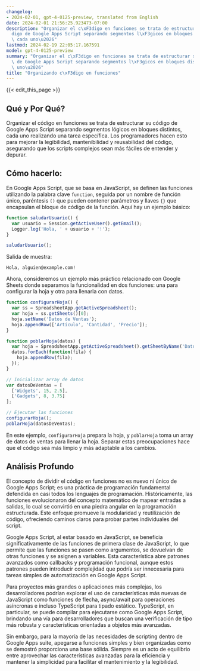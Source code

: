 ```yaml
---
changelog:
- 2024-02-01, gpt-4-0125-preview, translated from English
date: 2024-02-01 21:56:25.923473-07:00
description: "Organizar el c\xF3digo en funciones se trata de estructurar su c\xF3\
  digo de Google Apps Script separando segmentos l\xF3gicos en bloques distintos,\
  \ cada uno\u2026"
lastmod: 2024-02-19 22:05:17.167591
model: gpt-4-0125-preview
summary: "Organizar el c\xF3digo en funciones se trata de estructurar su c\xF3digo\
  \ de Google Apps Script separando segmentos l\xF3gicos en bloques distintos, cada\
  \ uno\u2026"
title: "Organizando c\xF3digo en funciones"
---
```


{{< edit_this_page >}}

## Qué y Por Qué?

Organizar el código en funciones se trata de estructurar su código de Google Apps Script separando segmentos lógicos en bloques distintos, cada uno realizando una tarea específica. Los programadores hacen esto para mejorar la legibilidad, mantenibilidad y reusabilidad del código, asegurando que los scripts complejos sean más fáciles de entender y depurar.

## Cómo hacerlo:

En Google Apps Script, que se basa en JavaScript, se definen las funciones utilizando la palabra clave `function`, seguida por un nombre de función único, paréntesis `()` que pueden contener parámetros y llaves `{}` que encapsulan el bloque de código de la función. Aquí hay un ejemplo básico:

```javascript
function saludarUsuario() {
  var usuario = Session.getActiveUser().getEmail();
  Logger.log('Hola, ' + usuario + '!');
}

saludarUsuario();
```

Salida de muestra:

```
Hola, alguien@example.com!
```

Ahora, consideremos un ejemplo más práctico relacionado con Google Sheets donde separamos la funcionalidad en dos funciones: una para configurar la hoja y otra para llenarla con datos.

```javascript
function configurarHoja() {
  var ss = SpreadsheetApp.getActiveSpreadsheet();
  var hoja = ss.getSheets()[0];
  hoja.setName('Datos de Ventas');
  hoja.appendRow(['Artículo', 'Cantidad', 'Precio']);
}

function poblarHoja(datos) {
  var hoja = SpreadsheetApp.getActiveSpreadsheet().getSheetByName('Datos de Ventas');
  datos.forEach(function(fila) {
    hoja.appendRow(fila);
  });
}

// Inicializar array de datos
var datosDeVentas = [
  ['Widgets', 15, 2.5],
  ['Gadgets', 8, 3.75]
];

// Ejecutar las funciones
configurarHoja();
poblarHoja(datosDeVentas);
```

En este ejemplo, `configurarHoja` prepara la hoja, y `poblarHoja` toma un array de datos de ventas para llenar la hoja. Separar estas preocupaciones hace que el código sea más limpio y más adaptable a los cambios.

## Análisis Profundo

El concepto de dividir el código en funciones no es nuevo ni único de Google Apps Script; es una práctica de programación fundamental defendida en casi todos los lenguajes de programación. Históricamente, las funciones evolucionaron del concepto matemático de mapear entradas a salidas, lo cual se convirtió en una piedra angular en la programación estructurada. Este enfoque promueve la modularidad y reutilización de código, ofreciendo caminos claros para probar partes individuales del script.

Google Apps Script, al estar basado en JavaScript, se beneficia significativamente de las funciones de primera clase de JavaScript, lo que permite que las funciones se pasen como argumentos, se devuelvan de otras funciones y se asignen a variables. Esta característica abre patrones avanzados como callbacks y programación funcional, aunque estos patrones pueden introducir complejidad que podría ser innecesaria para tareas simples de automatización en Google Apps Script.

Para proyectos más grandes o aplicaciones más complejas, los desarrolladores podrían explorar el uso de características más nuevas de JavaScript como funciones de flecha, async/await para operaciones asíncronas e incluso TypeScript para tipado estático. TypeScript, en particular, se puede compilar para ejecutarse como Google Apps Script, brindando una vía para desarrolladores que buscan una verificación de tipo más robusta y características orientadas a objetos más avanzadas.

Sin embargo, para la mayoría de las necesidades de scripting dentro de Google Apps suite, apegarse a funciones simples y bien organizadas como se demostró proporciona una base sólida. Siempre es un acto de equilibrio entre aprovechar las características avanzadas para la eficiencia y mantener la simplicidad para facilitar el mantenimiento y la legibilidad.
